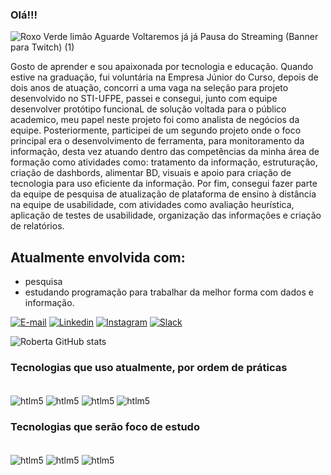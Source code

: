 ### Olá!!!

![Roxo Verde limão Aguarde Voltaremos já já Pausa do Streaming  (Banner para Twitch) (1)](https://user-images.githubusercontent.com/101438321/191876950-17ffc8b8-c359-40cb-a2a5-b6471a696d5d.png)


Gosto de aprender e sou apaixonada por tecnologia e educação. Quando estive na graduação, fui voluntária na Empresa Júnior do Curso, depois de dois anos de atuação, concorri a uma vaga na seleção para projeto desenvolvido no STI-UFPE, passei e consegui, junto com equipe desenvolver protótipo funcionaL de solução voltada para o público academico, meu papel neste projeto foi como analista de negócios da equipe. Posteriormente, participei de um segundo projeto onde o foco principal era o desenvolvimento de ferramenta, para monitoramento da informação, desta vez atuando dentro das competências da minha área de formação como atividades como: tratamento da informação, estruturação, criação de dashbords, alimentar BD, visuais e apoio para criação de tecnologia para uso eficiente da informação. Por fim, consegui fazer parte da equipe de pesquisa  de atualização de plataforma de ensino à distância na equipe de usabilidade, com  atividades como avaliação heurística, aplicação de testes de usabilidade, organização das informações e criação de relatórios. 

## Atualmente envolvida com:

- pesquisa 
- estudando programação para trabalhar da melhor forma com dados e informação.


[![E-mail](https://img.shields.io/badge/Gmail-D14836?style=for-the-badge&logo=gmail&logoColor=white)](e-mail:roberta.bsouza@ufpe.br)
[![Linkedin](https://img.shields.io/badge/LinkedIn-0077B5?style=for-the-badge&logo=linkedin&logoColor=white)](https://www.linkedin.com/in/robertabsouza/)
[![Instagram](https://img.shields.io/badge/Instagram-E4405F?style=for-the-badge&logo=instagram&logoColor=white)](https://www.instagram.com/eu_gestordainformacao/)
[![Slack](https://img.shields.io/badge/Discord-7289DA?style=for-the-badge&logo=discord&logoColor=white)](RobertaSouza#4692)

![Roberta GitHub stats](https://github-readme-stats.vercel.app/api?username=RobSouzaUFPE&show_icons=true&theme=tokyonight)


### Tecnologias que uso atualmente, por ordem de práticas

<div style="display: inline_blok"><br/>
    <img align="center" alt="htlm5" src="https://img.shields.io/badge/JavaScript-F7DF1E?style=for-the-badge&logo=javascript&logoColor=black" />
    <img align="center" alt="htlm5" src="https://img.shields.io/badge/Node.js-43853D?style=for-the-badge&logo=node.js&logoColor=white" />
    <img align="center" alt="htlm5" src="https://img.shields.io/badge/HTML5-E34F26?style=for-the-badge&logo=html5&logoColor=white" />
    <img align="center" alt="htlm5" src="https://img.shields.io/badge/CSS-239120?&style=for-the-badge&logo=css3&logoColor=white" />               
 </div> 


### Tecnologias que serão foco de estudo 
<div style="display: inline_blok"><br/>
   <img align="center" alt="htlm5" src="https://img.shields.io/badge/Python-3776AB?style=for-the-badge&logo=python&logoColor=white" />
   <img align="center" alt="htlm5" src="https://img.shields.io/badge/R-276DC3?style=for-the-badge&logo=r&logoColor=white" />
   <img align="center" alt="htlm5" src="https://img.shields.io/badge/PostgreSQL-316192?style=for-the-badge&logo=postgresql&logoColor=white" />    
</div></br> 


